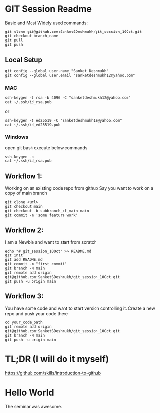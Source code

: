 # GIT Session Readme

Basic and Most Widely used commands:

```
git clone git@github.com:SanketSDeshmukh/git_session_10Oct.git
git checkout branch_name
git pull
git push

```

## Local Setup

```
git config --global user.name "Sanket Deshmukh"
git config --global user.email "sanketdeshmukh12@yahoo.com"
```

### MAC

```
ssh-keygen -t rsa -b 4096 -C "sanketdeshmukh12@yahoo.com"
cat ~/.ssh/id_rsa.pub
```

or

```
ssh-keygen -t ed25519 -C "sanketdeshmukh12@yahoo.com"
cat ~/.ssh/id_ed25519.pub
```

### Windows

open git bash
execute below commands

```
ssh-keygen -o
cat ~/.ssh/id_rsa.pub
```

## Workflow 1:

Working on an existing code repo from github
Say you want to work on a copy of main branch

```
git clone <url>
git checkout main
git checkout -b subbranch_of_main main
git commit -m 'some feature work'

```

## Workflow 2:

I am a Newbie and want to start from scratch

```
echo "# git_session_10Oct" >> README.md
git init
git add README.md
git commit -m "first commit"
git branch -M main
git remote add origin git@github.com:SanketSDeshmukh/git_session_10Oct.git
git push -u origin main
```

## Workflow 3:

You have some code and want to start version controlling it.
Create a new repo and push your code there

```
cd your_code_path
git remote add origin git@github.com:SanketSDeshmukh/git_session_10Oct.git
git branch -M main
git push -u origin main
```

# TL;DR (I will do it myself)

https://github.com/skills/introduction-to-github

# Hello World

The seminar was awesome.
